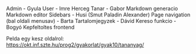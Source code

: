 Admin - Gyula
User - Imre Herceg
Tanar - Gabor
Markdown generacio
Markdown editor
Sidebars - Husi (Smut Paladin Alexander)
Page navigation (bal oldali menusav) - Barta
Tartalomjegyzek - Dávid
Kereso funkcio - Bogyó
Kepfeltoltes frontend

Pelda egy kesz oldalrol:
https://okt.inf.szte.hu/prog2/gyakorlat/gyak10/tananyag/
